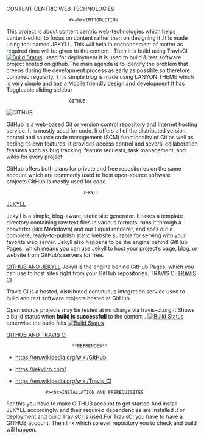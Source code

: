 CONTENT CENTRIC WEB-TECHNOLOGIES

                           #><hr>INTRODUCTION


 This  project is about content centric web-technologies which helps content-editor to focus on content rather than on designing it .It is made using tool named JEKYLL. This will help in enchancement of matter as required time will be given to the content . Then it is build using TravisCI [![Build Status](https://travis-ci.org/chillipeppersalt/deploy.svg?branch=master)](https://travis-ci.org/chillipeppersalt/deploy) .used for deployment.It is used to build & test software project hosted on github.The main agenda is to identify the problem that creeps during the development process as early as possible.so therefore complied regularly.
This simple blog is made using LANYON THEME which is very simple  and has a Mobile friendly design and development
 It has Toggleable sliding sidebar 

                           GITHUB
![GITHUB](https://assets-cdn.github.com/images/modules/open_graph/github-octocat.png)


GitHub is a web-based Git or version control repository and Internet hosting service. It is mostly used for code. It offers all of the distributed version control and source code management (SCM) functionality of Git as well as adding its own features. It provides access control and several collaboration features such as bug tracking, feature requests, task management, and wikis for every project.

GitHub offers both plans for private and free repositories on the same account which are commonly used to host open-source software projects.GitHub is mostly used for code.

                                JEKYLL

[JEKYLL](https://talk.jekyllrb.com/uploads/jekyllrb/original/1X/4f9bd5334246d33651e846aed812280fbff586ba.png)

Jekyll is a simple, blog-aware, static site generator. It takes a template directory containing raw text files in various formats, runs it through a converter (like Markdown) and our Liquid renderer, and spits out a complete, ready-to-publish static website suitable for serving with your favorite web server. Jekyll also happens to be the engine behind GitHub Pages, which means you can use Jekyll to host your project’s page, blog, or website from GitHub’s servers for free.

[GITHUB AND JEKYLL](https://jekyllrb.com/img/octojekyll.png)
Jekyll is the engine behind GitHub Pages, which you can use to host sites right from your GitHub repositories.
                            TRAVIS CI
[TRAVIS CI](http://dearkumar.com/wp-content/uploads/2016/08/Travis-CI-logo.jpg)


Travis CI is a hosted, distributed continuous integration service used to build and test software projects hosted at GitHub.

Open source projects may be tested at no charge via travis-ci.org.It Shows a build status when **build is successfull**  to the content . [![Build Status](https://travis-ci.org/chillipeppersalt/deploy.svg?branch=master)](https://travis-ci.org/chillipeppersalt/deploy) otherwise the build fails [![Build Status](https://travis-ci.org/chillipeppersalt/deployment.svg?branch=master)](https://travis-ci.org/chillipeppersalt/deployment)

[GITHUB AND TRAVIS CI](http://blog.biicode.com/wp-content/uploads/sites/2/2014/11/logotravis.png)

                            **REFRENCES**
- https://en.wikipedia.org/wiki/GitHub
- https://jekyllrb.com/
- https://en.wikipedia.org/wiki/Travis_CI








                 #><hr>INSTALLATION AND PREREQUISITES

For this you have to make GITHUB account to get started.And install JEKYLL accordingly. and their required dependencies are installed .For deployment and build TravisCI is used.For TravisCI you have to have a GITHUB account. Then link which so ever repository you to check and build will happen.

